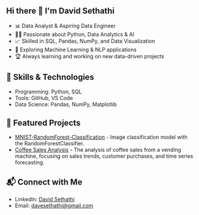 ## Hi there 👋 I'm David Sethathi
- 📊 Data Analyst & Aspiring Data Engineer  
- 🧑‍💻 Passionate about Python, Data Analytics & AI  
- 📈 Skilled in SQL, Pandas, NumPy, and Data Visualization  
- 🤖 Exploring Machine Learning & NLP applications  
- 🏆 Always learning and working on new data-driven projects

## 🚀 Skills & Technologies
- Programming: Python, SQL
- Tools: GitHub, VS Code
- Data Science: Pandas, NumPy, Matplotlib

## 📌 Featured Projects
- [MNIST-RandomForest-Classification](https://github.com/David-coder-co/MNIST-RandomForest-Classification) - Image classification model with the RandomForestClassifier.
- [Coffee Sales Analysis](https://github.com/David-coder-co/coffee-sales-analysis) - The analysis of coffee sales from a vending machine, focusing on sales trends, customer purchases, and time series forecasting.

## 📬 Connect with Me
- LinkedIn: [David Sethathi](www.linkedin.com/in/david-sethathi-681a831a6)
- Email: davesethathi@gmail.com


<!--
**David-coder-co/David-coder-co** is a ✨ _special_ ✨ repository because its `README.md` (this file) appears on your GitHub profile.

Here are some ideas to get you started:

- 🔭 I’m currently working on ...
- 🌱 I’m currently learning ...
- 👯 I’m looking to collaborate on ...
- 🤔 I’m looking for help with ...
- 💬 Ask me about ...
- 📫 How to reach me: ...
- 😄 Pronouns: ...
- ⚡ Fun fact: ...
-->
